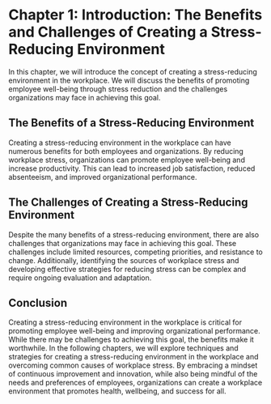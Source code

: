 Chapter 1: Introduction: The Benefits and Challenges of Creating a Stress-Reducing Environment
==============================================================================================

In this chapter, we will introduce the concept of creating a stress-reducing environment in the workplace. We will discuss the benefits of promoting employee well-being through stress reduction and the challenges organizations may face in achieving this goal.

The Benefits of a Stress-Reducing Environment
---------------------------------------------

Creating a stress-reducing environment in the workplace can have numerous benefits for both employees and organizations. By reducing workplace stress, organizations can promote employee well-being and increase productivity. This can lead to increased job satisfaction, reduced absenteeism, and improved organizational performance.

The Challenges of Creating a Stress-Reducing Environment
--------------------------------------------------------

Despite the many benefits of a stress-reducing environment, there are also challenges that organizations may face in achieving this goal. These challenges include limited resources, competing priorities, and resistance to change. Additionally, identifying the sources of workplace stress and developing effective strategies for reducing stress can be complex and require ongoing evaluation and adaptation.

Conclusion
----------

Creating a stress-reducing environment in the workplace is critical for promoting employee well-being and improving organizational performance. While there may be challenges to achieving this goal, the benefits make it worthwhile. In the following chapters, we will explore techniques and strategies for creating a stress-reducing environment in the workplace and overcoming common causes of workplace stress. By embracing a mindset of continuous improvement and innovation, while also being mindful of the needs and preferences of employees, organizations can create a workplace environment that promotes health, wellbeing, and success for all.
